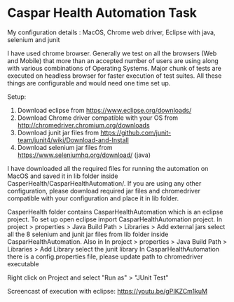 # Caspar Health Automation Task

My configuration details : MacOS, Chrome web driver, Eclipse with java, selenium and junit

I have used chrome browser. Generally we test on all the browsers (Web and Mobile) that more than an accepted number of users are using along with various combinations of Operating Systems. Major chunk of tests are executed on headless browser for faster execution of test suites. All these things are configurable and would need one time set up.

Setup:
1. Download eclipse from https://www.eclipse.org/downloads/  
2. Download Chrome driver compatible with your OS from http://chromedriver.chromium.org/downloads
3. Download junit jar files from https://github.com/junit-team/junit4/wiki/Download-and-Install
4. Download selenium jar files from https://www.seleniumhq.org/download/ (java)

I have downloaded all the required files for running the automation on MacOS and saved it in lib folder inside CasperHealth/CasparHealthAutomation/. If you are using any other configuration, please download required jar files and chromedriver compatible with your configuration and place it in lib folder.

CasperHealth folder contains CasparHealthAutomation which is an eclipse project. To set up open eclipse import CasparHealthAutomation project. In project > properties > Java Build Path > Libraries > Add external jars select all the 8 selenium and junit jar files from lib folder inside CasparHealthAutomation. Also in In project > properties > Java Build Path > Libraries > Add Library select the junit library
In CasparHealthAutomation there is a config.properties file, please update path to chromedriver executable

Right click on Project and select "Run as" > "JUnit Test" 

Screencast of execution with eclipse: https://youtu.be/gPIKZCm1kuM
